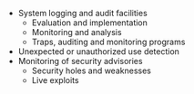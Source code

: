 -  System logging and audit facilities  
	- Evaluation and implementation  
	- Monitoring and analysis  
	- Traps, auditing and monitoring programs  
-  Unexpected or unauthorized use detection  
- Monitoring of security advisories  
	- Security holes and weaknesses  
	- Live exploits